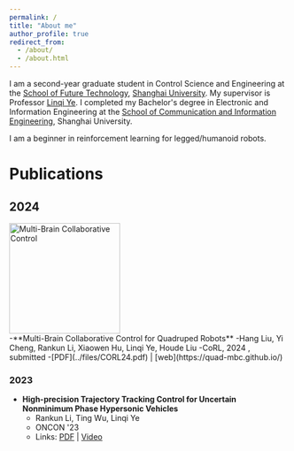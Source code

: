 ```yaml
---
permalink: /
title: "About me"
author_profile: true
redirect_from: 
  - /about/
  - /about.html
---
```


I am a second-year graduate student in Control Science and Engineering at the [School of Future Technology](https://ai.shu.edu.cn/), [Shanghai University](https://www.shu.edu.cn/). My supervisor is Professor [Linqi Ye](https://linqi-ye.github.io/). I completed my Bachelor's degree in Electronic and Information Engineering at the [School of Communication and Information Engineering](https://scie.shu.edu.cn/), Shanghai University. 

I am a beginner in reinforcement learning for legged/humanoid robots.

# Publications
## 2024

<div style="display: flex; align-items: center;">
    <img src="../images/2024corl.png" alt="Multi-Brain Collaborative Control" width="200" style="float: left; margin-right: 20px;">
    <div style="display: block;">
    </div>
</div>
      -**Multi-Brain Collaborative Control for Quadruped Robots**
      -Hang Liu, Yi Cheng, Rankun Li, Xiaowen Hu, Linqi Ye, Houde Liu
      -CoRL, 2024 , submitted
      -[PDF](../files/CORL24.pdf) | [web](https://quad-mbc.github.io/) 

### 2023
- **High-precision Trajectory Tracking Control for Uncertain Nonminimum Phase Hypersonic Vehicles**
  - Rankun Li, Ting Wu, Linqi Ye
  - ONCON '23
  - Links: [PDF](link_to_pdf) | [Video](link_to_video)
